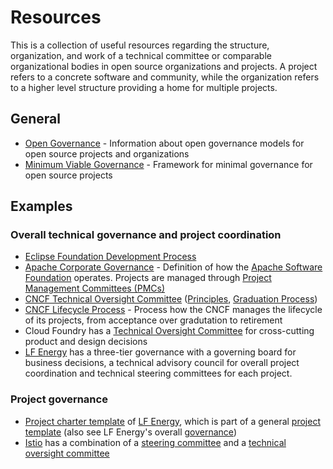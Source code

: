 # Resources

This is a collection of useful resources regarding the structure, organization, and work of a technical committee or comparable organizational bodies in open source organizations and projects. A project refers to a concrete software and community, while the organization refers to a higher level structure providing a home for multiple projects.

## General

* [Open Governance](https://github.com/opengovernance/opengovernance.dev) - Information about open governance models for open source projects and organizations
* [Minimum Viable Governance](https://github.com/github/MVG) - Framework for minimal governance for open source projects

## Examples

### Overall technical governance and project coordination

* [Eclipse Foundation Development Process](https://www.eclipse.org/projects/dev_process/)
* [Apache Corporate Governance](https://www.apache.org/foundation/governance/) - Definition of how the [Apache Software Foundation](https://www.apache.org/) operates. Projects are managed through [Project Management Committees (PMCs)](https://www.apache.org/foundation/governance/pmcs.html)
* [CNCF Technical Oversight Committee](https://www.cncf.io/people/technical-oversight-committee/) ([Principles](https://github.com/cncf/toc/blob/main/PRINCIPLES.md), [Graduation Process](https://github.com/cncf/toc/blob/main/process/graduation_criteria.md))
* [CNCF Lifecycle Process](https://github.com/cncf/toc/blob/main/process/README.md) - Process how the CNCF manages the lifecycle of its projects, from acceptance over gradutation to retirement
* Cloud Foundry has a [Technical Oversight Committee](https://github.com/cloudfoundry/community/blob/main/toc/TOC.md) for cross-cutting product and design decisions
* [LF Energy](https://www.lfenergy.org/governance/) has a three-tier governance with a governing board for business decisions, a technical advisory council for overall project coordination and technical steering committees for each project.

### Project governance

* [Project charter template](https://github.com/lf-energy/tsc-template/blob/main/tsc/CHARTER.md) of [LF Energy](https://www.lfenergy.org/), which is part of a general [project template](https://github.com/lf-energy/tsc-template) (also see LF Energy's overall [governance](https://www.lfenergy.org/governance/))
* [Istio](https://github.com/istio) has a combination of a [steering committee](https://github.com/istio/community/blob/master/steering/README.md) and a [technical oversight committee](https://github.com/istio/community/blob/master/TECH-OVERSIGHT-COMMITTEE.md)
